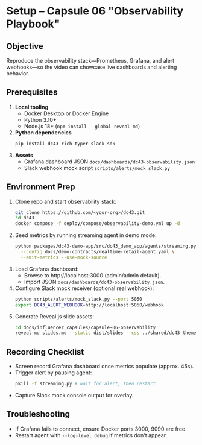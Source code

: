 # Setup – Capsule 06 "Observability Playbook"

## Objective
Reproduce the observability stack—Prometheus, Grafana, and alert webhooks—so the
video can showcase live dashboards and alerting behavior.

## Prerequisites
1. **Local tooling**
   - Docker Desktop or Docker Engine
   - Python 3.10+
   - Node.js 18+ (`npm install --global reveal-md`)
2. **Python dependencies**
   ```bash
   pip install dc43 rich typer slack-sdk
   ```
3. **Assets**
   - Grafana dashboard JSON `docs/dashboards/dc43-observability.json`
   - Slack webhook mock script `scripts/alerts/mock_slack.py`

## Environment Prep
1. Clone repo and start observability stack:
   ```bash
   git clone https://github.com/<your-org>/dc43.git
   cd dc43
   docker compose -f deploy/compose/observability-demo.yml up -d
   ```
2. Seed metrics by running streaming agent in demo mode:
   ```bash
   python packages/dc43-demo-app/src/dc43_demo_app/agents/streaming.py \
     --config docs/demo-contracts/realtime-retail-agent.yaml \
     --emit-metrics --use-mock-source
   ```
3. Load Grafana dashboard:
   - Browse to http://localhost:3000 (admin/admin default).
   - Import JSON `docs/dashboards/dc43-observability.json`.
4. Configure Slack mock receiver (optional real webhook):
   ```bash
   python scripts/alerts/mock_slack.py --port 5050
   export DC43_ALERT_WEBHOOK=http://localhost:5050/webhook
   ```
5. Generate Reveal.js slide assets:
   ```bash
   cd docs/influencer_capsules/capsule-06-observability
   reveal-md slides.md --static dist/slides --css ../shared/dc43-theme.css
   ```

## Recording Checklist
- Screen record Grafana dashboard once metrics populate (approx. 45s).
- Trigger alert by pausing agent:
   ```bash
   pkill -f streaming.py # wait for alert, then restart
   ```
- Capture Slack mock console output for overlay.

## Troubleshooting
- If Grafana fails to connect, ensure Docker ports 3000, 9090 are free.
- Restart agent with `--log-level debug` if metrics don't appear.
